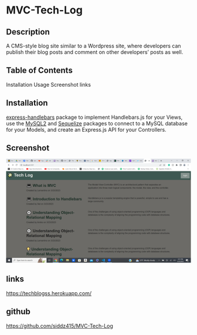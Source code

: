 # MVC-Tech-Log

## Description
A CMS-style blog site similar to a Wordpress site, where developers can publish their blog posts and comment on other developers’ posts as well.

## Table of Contents
Installation
Usage
Screenshot
links


## Installation
 [express-handlebars](https://www.npmjs.com/package/express-handlebars) package to implement Handlebars.js for your Views, use the [MySQL2](https://www.npmjs.com/package/mysql2) and [Sequelize](https://www.npmjs.com/package/sequelize) packages to connect to a MySQL database for your Models, and create an Express.js API for your Controllers.


## Screenshot
![Screenshot of the Site](./assets/tech.png) 

## links
https://techblogss.herokuapp.com/
## github
https://github.com/siddz415/MVC-Tech-Log